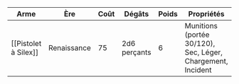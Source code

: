 | Arme                 | Ère         | Coût | Dégâts       | Poids | Propriétés                                                  |
| -------------------- | ----------- | ---- | ------------ | ----- | ----------------------------------------------------------- |
| [[Pistolet à Silex]] | Renaissance | 75   | 2d6 perçants | 6     | Munitions (portée 30/120), Sec, Léger, Chargement, Incident |